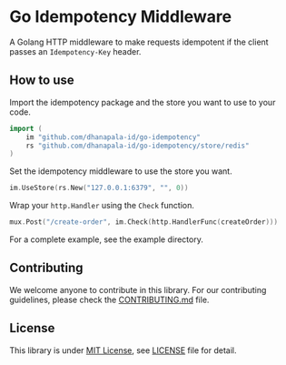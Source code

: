 # Go Idempotency Middleware

A Golang HTTP middleware to make requests idempotent if the client passes an `Idempotency-Key` header.

## How to use

Import the idempotency package and the store you want to use to your code.

```go
import (
	im "github.com/dhanapala-id/go-idempotency"
	rs "github.com/dhanapala-id/go-idempotency/store/redis"
)
```

Set the idempotency middleware to use the store you want.

```go
im.UseStore(rs.New("127.0.0.1:6379", "", 0))
```

Wrap your `http.Handler` using the `Check` function.

```go
mux.Post("/create-order", im.Check(http.HandlerFunc(createOrder)))
```

For a complete example, see the example directory.

## Contributing

We welcome anyone to contribute in this library.
For our contributing guidelines, please check the [CONTRIBUTING.md](https://github.com/dhanapala-id/go-idempotency/blob/master/CONTRIBUTING.md) file.

## License

This library is under [MIT License](https://choosealicense.com/licenses/mit/), see [LICENSE](https://github.com/dhanapala-id/go-idempotency/blob/master/LICENSE) file for detail.